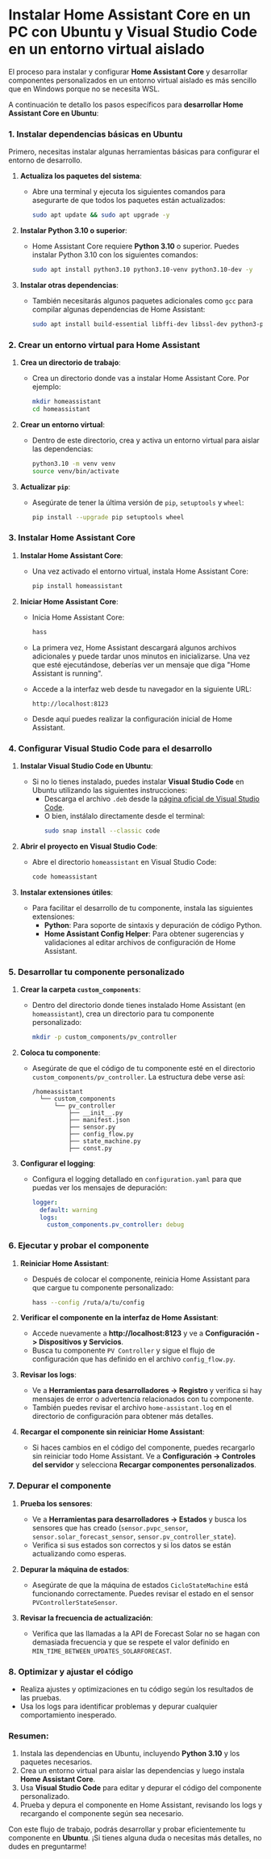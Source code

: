 # Instalar Home Assistant Core en un PC con Ubuntu y Visual Studio Code en un entorno virtual aislado

El proceso para instalar y configurar **Home Assistant Core** y desarrollar componentes personalizados en un entorno virtual aislado es más sencillo que en Windows porque no se necesita WSL. 

A continuación te detallo los pasos específicos para **desarrollar Home Assistant Core en Ubuntu**:

### 1. Instalar dependencias básicas en Ubuntu

Primero, necesitas instalar algunas herramientas básicas para configurar el entorno de desarrollo.

1. **Actualiza los paquetes del sistema**:
   - Abre una terminal y ejecuta los siguientes comandos para asegurarte de que todos los paquetes están actualizados:
     ```bash
     sudo apt update && sudo apt upgrade -y
     ```

2. **Instalar Python 3.10 o superior**:
   - Home Assistant Core requiere **Python 3.10** o superior. Puedes instalar Python 3.10 con los siguientes comandos:
     ```bash
     sudo apt install python3.10 python3.10-venv python3.10-dev -y
     ```

3. **Instalar otras dependencias**:
   - También necesitarás algunos paquetes adicionales como `gcc` para compilar algunas dependencias de Home Assistant:
     ```bash
     sudo apt install build-essential libffi-dev libssl-dev python3-pip -y
     ```

### 2. Crear un entorno virtual para Home Assistant

1. **Crea un directorio de trabajo**:
   - Crea un directorio donde vas a instalar Home Assistant Core. Por ejemplo:
     ```bash
     mkdir homeassistant
     cd homeassistant
     ```

2. **Crear un entorno virtual**:
   - Dentro de este directorio, crea y activa un entorno virtual para aislar las dependencias:
     ```bash
     python3.10 -m venv venv
     source venv/bin/activate
     ```

3. **Actualizar `pip`**:
   - Asegúrate de tener la última versión de `pip`, `setuptools` y `wheel`:
     ```bash
     pip install --upgrade pip setuptools wheel
     ```

### 3. Instalar Home Assistant Core

1. **Instalar Home Assistant Core**:
   - Una vez activado el entorno virtual, instala Home Assistant Core:
     ```bash
     pip install homeassistant
     ```

2. **Iniciar Home Assistant Core**:
   - Inicia Home Assistant Core:
     ```bash
     hass
     ```

   - La primera vez, Home Assistant descargará algunos archivos adicionales y puede tardar unos minutos en inicializarse. Una vez que esté ejecutándose, deberías ver un mensaje que diga "Home Assistant is running".
   - Accede a la interfaz web desde tu navegador en la siguiente URL:
     ```
     http://localhost:8123
     ```

   - Desde aquí puedes realizar la configuración inicial de Home Assistant.

### 4. Configurar Visual Studio Code para el desarrollo

1. **Instalar Visual Studio Code en Ubuntu**:
   - Si no lo tienes instalado, puedes instalar **Visual Studio Code** en Ubuntu utilizando las siguientes instrucciones:
     - Descarga el archivo `.deb` desde la [página oficial de Visual Studio Code](https://code.visualstudio.com/).
     - O bien, instálalo directamente desde el terminal:
       ```bash
       sudo snap install --classic code
       ```

2. **Abrir el proyecto en Visual Studio Code**:
   - Abre el directorio `homeassistant` en Visual Studio Code:
     ```bash
     code homeassistant
     ```

3. **Instalar extensiones útiles**:
   - Para facilitar el desarrollo de tu componente, instala las siguientes extensiones:
     - **Python**: Para soporte de sintaxis y depuración de código Python.
     - **Home Assistant Config Helper**: Para obtener sugerencias y validaciones al editar archivos de configuración de Home Assistant.

### 5. Desarrollar tu componente personalizado

1. **Crear la carpeta `custom_components`**:
   - Dentro del directorio donde tienes instalado Home Assistant (en `homeassistant`), crea un directorio para tu componente personalizado:
     ```bash
     mkdir -p custom_components/pv_controller
     ```

2. **Coloca tu componente**:
   - Asegúrate de que el código de tu componente esté en el directorio `custom_components/pv_controller`. La estructura debe verse así:
     ```
     /homeassistant
       └── custom_components
           └── pv_controller
               ├── __init__.py
               ├── manifest.json
               ├── sensor.py
               ├── config_flow.py
               ├── state_machine.py
               ├── const.py
     ```

3. **Configurar el logging**:
   - Configura el logging detallado en `configuration.yaml` para que puedas ver los mensajes de depuración:
     ```yaml
     logger:
       default: warning
       logs:
         custom_components.pv_controller: debug
     ```

### 6. Ejecutar y probar el componente

1. **Reiniciar Home Assistant**:
   - Después de colocar el componente, reinicia Home Assistant para que cargue tu componente personalizado:
     ```bash
     hass --config /ruta/a/tu/config
     ```

2. **Verificar el componente en la interfaz de Home Assistant**:
   - Accede nuevamente a **http://localhost:8123** y ve a **Configuración -> Dispositivos y Servicios**.
   - Busca tu componente `PV Controller` y sigue el flujo de configuración que has definido en el archivo `config_flow.py`.

3. **Revisar los logs**:
   - Ve a **Herramientas para desarrolladores -> Registro** y verifica si hay mensajes de error o advertencia relacionados con tu componente.
   - También puedes revisar el archivo `home-assistant.log` en el directorio de configuración para obtener más detalles.

4. **Recargar el componente sin reiniciar Home Assistant**:
   - Si haces cambios en el código del componente, puedes recargarlo sin reiniciar todo Home Assistant. Ve a **Configuración -> Controles del servidor** y selecciona **Recargar componentes personalizados**.

### 7. Depurar el componente

1. **Prueba los sensores**:
   - Ve a **Herramientas para desarrolladores -> Estados** y busca los sensores que has creado (`sensor.pvpc_sensor`, `sensor.solar_forecast_sensor`, `sensor.pv_controller_state`).
   - Verifica si sus estados son correctos y si los datos se están actualizando como esperas.

2. **Depurar la máquina de estados**:
   - Asegúrate de que la máquina de estados `CicloStateMachine` está funcionando correctamente. Puedes revisar el estado en el sensor `PVControllerStateSensor`.

3. **Revisar la frecuencia de actualización**:
   - Verifica que las llamadas a la API de Forecast Solar no se hagan con demasiada frecuencia y que se respete el valor definido en `MIN_TIME_BETWEEN_UPDATES_SOLARFORECAST`.

### 8. Optimizar y ajustar el código

- Realiza ajustes y optimizaciones en tu código según los resultados de las pruebas.
- Usa los logs para identificar problemas y depurar cualquier comportamiento inesperado.

### Resumen:

1. Instala las dependencias en Ubuntu, incluyendo **Python 3.10** y los paquetes necesarios.
2. Crea un entorno virtual para aislar las dependencias y luego instala **Home Assistant Core**.
3. Usa **Visual Studio Code** para editar y depurar el código del componente personalizado.
4. Prueba y depura el componente en Home Assistant, revisando los logs y recargando el componente según sea necesario.

Con este flujo de trabajo, podrás desarrollar y probar eficientemente tu componente en **Ubuntu**. ¡Si tienes alguna duda o necesitas más detalles, no dudes en preguntarme!

